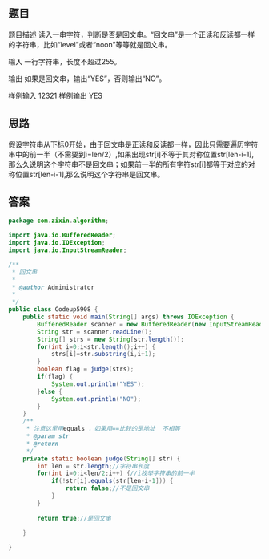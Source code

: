 ## 题目

题目描述
读入一串字符，判断是否是回文串。“回文串”是一个正读和反读都一样的字符串，比如“level”或者“noon”等等就是回文串。

输入
一行字符串，长度不超过255。

输出
如果是回文串，输出“YES”，否则输出“NO”。

样例输入
12321
样例输出
YES

## 思路

假设字符串从下标0开始，由于回文串是正读和反读都一样，因此只需要遍历字符串中的前一半（不需要到i=len/2）,如果出现str[i]不等于其对称位置str[len-i-1],那么久说明这个字符串不是回文串；如果前一半的所有字符str[i]都等于对应的对称位置str[len-i-1],那么说明这个字符串是回文串。

## 答案

```java
package com.zixin.algorithm;

import java.io.BufferedReader;
import java.io.IOException;
import java.io.InputStreamReader;

/**
 * 回文串
 * 
 * @author Administrator
 *
 */
public class Codeup5908 {
	public static void main(String[] args) throws IOException {
		BufferedReader scanner = new BufferedReader(new InputStreamReader(System.in));
		String str = scanner.readLine();
		String[] strs = new String[str.length()];
		for(int i=0;i<str.length();i++) {
			strs[i]=str.substring(i,i+1);
		}
		boolean flag = judge(strs);
		if(flag) {
			System.out.println("YES");
		}else {
			System.out.println("NO");
		}
	}
	/**
	 * 注意这里用equals ，如果用==比较的是地址  不相等
	 * @param str
	 * @return
	 */
	private static boolean judge(String[] str) {
		int len = str.length;//字符串长度
		for(int i=0;i<len/2;i++) {//i枚举字符串的前一半
			if(!str[i].equals(str[len-i-1])) {
				return false;//不是回文串
			}
		}
		
		return true;//是回文串
		
	}

}

```

